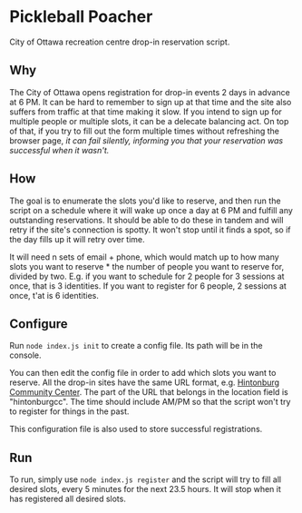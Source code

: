 # Pickleball Poacher

City of Ottawa recreation centre drop-in reservation script.

## Why

The City of Ottawa opens registration for drop-in events 2 days in advance at 6 PM. It can be hard to remember to sign up at that time and the site also suffers from traffic at that time making it slow. If you intend to sign up for multiple people or multiple slots, it can be a delecate balancing act. On top of that, if you try to fill out the form multiple times without refreshing the browser page, _it can fail silently, informing you that your reservation was successful when it wasn't._

## How

The goal is to enumerate the slots you'd like to reserve, and then run the script on a schedule where it will wake up once a day at 6 PM and fulfill any outstanding reservations. It should be able to do these in tandem and will retry if the site's connection is spotty. It won't stop until it finds a spot, so if the day fills up it will retry over time.

It will need n sets of email + phone, which would match up to how many slots you want to reserve \* the number of people you want to reserve for, divided by two. E.g. if you want to schedule for 2 people for 3 sessions at once, that is 3 identities. If you want to register for 6 people, 2 sessions at once, t'at is 6 identities.

## Configure

Run `node index.js init` to create a config file. Its path will be in the console.

You can then edit the config file in order to add which slots you want to reserve. All the drop-in sites have the same URL format, e.g. [Hintonburg Community Center](https://reservation.frontdesksuite.ca/rcfs/hintonburgcc/). The part of the URL that belongs in the location field is "hintonburgcc". The time should include AM/PM so that the script won't try to register for things in the past.

This configuration file is also used to store successful registrations.

## Run

To run, simply use `node index.js register` and the script will try to fill all desired slots, every 5 minutes for the next 23.5 hours. It will stop when it has registered all desired slots.
